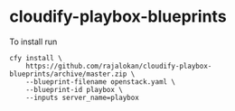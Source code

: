 # cloudify-playbox-blueprints

To install run
```
cfy install \
    https://github.com/rajalokan/cloudify-playbox-blueprints/archive/master.zip \
    --blueprint-filename openstack.yaml \
    --blueprint-id playbox \
    --inputs server_name=playbox
```
